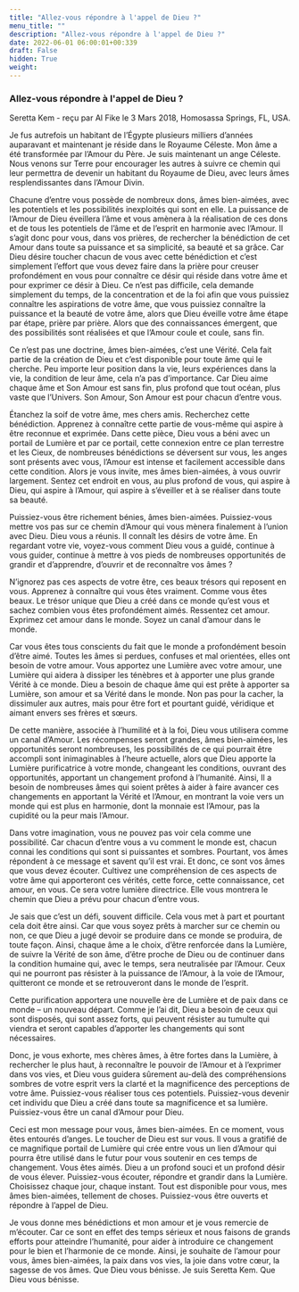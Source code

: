 ```yaml
---
title: "Allez-vous répondre à l'appel de Dieu ?"
menu_title: ""
description: "Allez-vous répondre à l'appel de Dieu ?"
date: 2022-06-01 06:00:01+00:339
draft: False
hidden: True
weight:
---
```

### Allez-vous répondre à l'appel de Dieu ?

Seretta Kem - reçu par Al Fike le 3 Mars 2018, Homosassa Springs, FL, USA.

Je fus autrefois un habitant de l’Égypte plusieurs milliers d’années auparavant et maintenant je réside dans le Royaume Céleste. Mon âme a été transformée par l’Amour du Père. Je suis maintenant un ange Céleste. Nous venons sur Terre pour encourager les autres à suivre ce chemin qui leur permettra de devenir un habitant du Royaume de Dieu, avec leurs âmes resplendissantes dans l’Amour Divin.

Chacune d’entre vous possède de nombreux dons, âmes bien-aimées, avec les potentiels et les possibilités inexploités qui sont en elle. La puissance de l’Amour de Dieu éveillera l’âme et vous amènera à la réalisation de ces dons et de tous les potentiels de l’âme et de l’esprit en harmonie avec l’Amour. Il s’agit donc pour vous, dans vos prières, de rechercher la bénédiction de cet Amour dans toute sa puissance et sa simplicité, sa beauté et sa grâce. Car Dieu désire toucher chacun de vous avec cette bénédiction et c’est simplement l’effort que vous devez faire dans la prière pour creuser profondément en vous pour connaître ce désir qui réside dans votre âme et pour exprimer ce désir à Dieu. Ce n’est pas difficile, cela demande simplement du temps, de la concentration et de la foi afin que vous puissiez connaître les aspirations de votre âme, que vous puissiez connaître la puissance et la beauté de votre âme, alors que Dieu éveille votre âme étape par étape, prière par prière. Alors que des connaissances émergent, que des possibilités sont réalisées et que l’Amour coule et coule, sans fin.

Ce n’est pas une doctrine, âmes bien-aimées, c’est une Vérité. Cela fait partie de la création de Dieu et c’est disponible pour toute âme qui le cherche. Peu importe leur position dans la vie, leurs expériences dans la vie, la condition de leur âme, cela n’a pas d’importance. Car Dieu aime chaque âme et Son Amour est sans fin, plus profond que tout océan, plus vaste que l’Univers. Son Amour, Son Amour est pour chacun d’entre vous.

Étanchez la soif de votre âme, mes chers amis. Recherchez cette bénédiction. Apprenez à connaître cette partie de vous-même qui aspire à être reconnue et exprimée. Dans cette pièce, Dieu vous a béni avec un portail de Lumière et par ce portail, cette connexion entre ce plan terrestre et les Cieux, de nombreuses bénédictions se déversent sur vous, les anges sont présents avec vous, l’Amour est intense et facilement accessible dans cette condition. Alors je vous invite, mes âmes bien-aimées, à vous ouvrir largement. Sentez cet endroit en vous, au plus profond de vous, qui aspire à Dieu, qui aspire à l’Amour, qui aspire à s’éveiller et à se réaliser dans toute sa beauté.

Puissiez-vous être richement bénies, âmes bien-aimées. Puissiez-vous mettre vos pas sur ce chemin d’Amour qui vous mènera finalement à l’union avec Dieu. Dieu vous a réunis. Il connaît les désirs de votre âme. En regardant votre vie, voyez-vous comment Dieu vous a guidé, continue à vous guider, continue à mettre à vos pieds de nombreuses opportunités de grandir et d’apprendre, d’ouvrir et de reconnaître vos âmes ?

N’ignorez pas ces aspects de votre être, ces beaux trésors qui reposent en vous. Apprenez à connaître qui vous êtes vraiment. Comme vous êtes beaux. Le trésor unique que Dieu a créé dans ce monde qu’est vous et sachez combien vous êtes profondément aimés. Ressentez cet amour. Exprimez cet amour dans le monde. Soyez un canal d’amour dans le monde.

Car vous êtes tous conscients du fait que le monde a profondément besoin d’être aimé. Toutes les âmes si perdues, confuses et mal orientées, elles ont besoin de votre amour. Vous apportez une Lumière avec votre amour, une Lumière qui aidera à dissiper les ténèbres et à apporter une plus grande Vérité à ce monde. Dieu a besoin de chaque âme qui est prête à apporter sa Lumière, son amour et sa Vérité dans le monde. Non pas pour la cacher, la dissimuler aux autres, mais pour être fort et pourtant guidé, véridique et aimant envers ses frères et sœurs.

De cette manière, associée à l’humilité et à la foi, Dieu vous utilisera comme un canal d’Amour. Les récompenses seront grandes, âmes bien-aimées, les opportunités seront nombreuses, les possibilités de ce qui pourrait être accompli sont inimaginables à l’heure actuelle, alors que Dieu apporte la Lumière purificatrice à votre monde, changeant les conditions, ouvrant des opportunités, apportant un changement profond à l’humanité. Ainsi, Il a besoin de nombreuses âmes qui soient prêtes à aider à faire avancer ces changements en apportant la Vérité et l’Amour, en montrant la voie vers un monde qui est plus en harmonie, dont la monnaie est l’Amour, pas la cupidité ou la peur mais l’Amour.

Dans votre imagination, vous ne pouvez pas voir cela comme une possibilité. Car chacun d’entre vous a vu comment le monde est, chacun connai les conditions qui sont si puissantes et sombres. Pourtant, vos âmes répondent à ce message et savent qu’il est vrai. Et donc, ce sont vos âmes que vous devez écouter. Cultivez une compréhension de ces aspects de votre âme qui apporteront ces vérités, cette force, cette connaissance, cet amour, en vous. Ce sera votre lumière directrice. Elle vous montrera le chemin que Dieu a prévu pour chacun d’entre vous.

Je sais que c’est un défi, souvent difficile. Cela vous met à part et pourtant cela doit être ainsi. Car que vous soyez prêts à marcher sur ce chemin ou non, ce que Dieu a jugé devoir se produire dans ce monde se produira, de toute façon. Ainsi, chaque âme a le choix, d’être renforcée dans la Lumière, de suivre la Vérité de son âme, d’être proche de Dieu ou de continuer dans la condition humaine qui, avec le temps, sera neutralisée par l’Amour. Ceux qui ne pourront pas résister à la puissance de l’Amour, à la voie de l’Amour, quitteront ce monde et se retrouveront dans le monde de l’esprit.

Cette purification apportera une nouvelle ère de Lumière et de paix dans ce monde – un nouveau départ. Comme je l’ai dit, Dieu a besoin de ceux qui sont disposés, qui sont assez forts, qui peuvent résister au tumulte qui viendra et seront capables d’apporter les changements qui sont nécessaires.

Donc, je vous exhorte, mes chères âmes, à être fortes dans la Lumière, à rechercher le plus haut, à reconnaître le pouvoir de l’Amour et à l’exprimer dans vos vies, et Dieu vous guidera sûrement au-delà des compréhensions sombres de votre esprit vers la clarté et la magnificence des perceptions de votre âme. Puissiez-vous réaliser tous ces potentiels. Puissiez-vous devenir cet individu que Dieu a créé dans toute sa magnificence et sa lumière. Puissiez-vous être un canal d’Amour pour Dieu.

Ceci est mon message pour vous, âmes bien-aimées. En ce moment, vous êtes entourés d’anges. Le toucher de Dieu est sur vous. Il vous a gratifié de ce magnifique portail de Lumière qui crée entre vous un lien d’Amour qui pourra être utilisé dans le futur pour vous soutenir en ces temps de changement. Vous êtes aimés. Dieu a un profond souci et un profond désir de vous élever. Puissiez-vous écouter, répondre et grandir dans la Lumière. Choisissez chaque jour, chaque instant. Tout est disponible pour vous, mes âmes bien-aimées, tellement de choses. Puissiez-vous être ouverts et répondre à l’appel de Dieu.

Je vous donne mes bénédictions et mon amour et je vous remercie de m’écouter. Car ce sont en effet des temps sérieux et nous faisons de grands efforts pour atteindre l’humanité, pour aider à introduire ce changement pour le bien et l’harmonie de ce monde. Ainsi, je souhaite de l’amour pour vous, âmes bien-aimées, la paix dans vos vies, la joie dans votre cœur, la sagesse de vos âmes. Que Dieu vous bénisse. Je suis Seretta Kem. Que Dieu vous bénisse.
